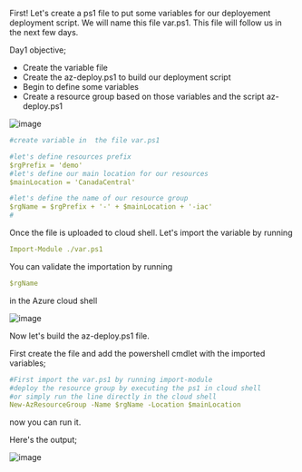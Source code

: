 First! Let's create a ps1 file to put some variables for our deployement deployment script. 
We will name this file var.ps1. This file will follow us in the next few days. 

Day1 objective;

-   Create the variable file
-   Create the az-deploy.ps1 to build our deployment script 
-   Begin to define some variables
-   Create a resource group based on those variables and the script az-deploy.ps1

![image](https://user-images.githubusercontent.com/101357756/222872679-323913c9-b2a4-4473-8c5b-86eaa31c4510.png)

```yaml
#create variable in  the file var.ps1

#let's define resources prefix
$rgPrefix = 'demo'
#let's define our main location for our resources
$mainLocation = 'CanadaCentral'

#let's define the name of our resource group
$rgName = $rgPrefix + '-' + $mainLocation + '-iac'
#
```

Once the file is uploaded to cloud shell. Let's import the variable by running 

```yaml
Import-Module ./var.ps1
```

You can validate the importation by running 
```yaml
$rgName
```
in the Azure cloud shell


![image](https://user-images.githubusercontent.com/101357756/222872689-b1f83bac-9345-4cdd-9c01-78d5390866c3.png)


Now let's build the az-deploy.ps1 file.

First create the file and add the powershell cmdlet with the imported variables;


```yaml
#First import the var.ps1 by running import-module
#deploy the resource group by executing the ps1 in cloud shell
#or simply run the line directly in the cloud shell
New-AzResourceGroup -Name $rgName -Location $mainLocation
```

now you can run it.

Here's the output;


![image](https://user-images.githubusercontent.com/101357756/222872977-44de8f40-97e6-41c6-8e18-dbddbb85236c.png)


